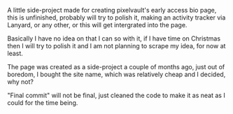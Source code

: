 A little side-project made for creating pixelvault's early access bio page, this is unfinished, probably will try to polish it, making an activity tracker via Lanyard, or any other, or this will get intergrated into the page.

Basically I have no idea on that I can so with it, if I have time on Christmas then I will try to polish it and I am not planning to scrape my idea, for now at least.


The page was created as a side-project a couple of months ago, just out of boredom, I bought the site name, which was relatively cheap and I decided, why not?

"Final commit" will not be final, just cleaned the code to make it as neat as I could for the time being.
